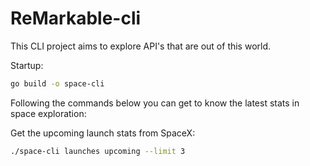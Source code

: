 # ReMarkable-cli

This CLI project aims to explore API's that are out of this world.

Startup:

```sh
go build -o space-cli
```

Following the commands below you can get to know the latest stats in space exploration:

Get the upcoming launch stats from SpaceX:

```sh
./space-cli launches upcoming --limit 3
```

